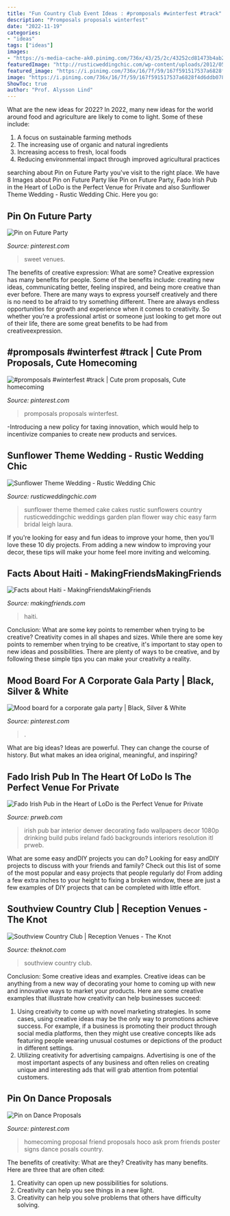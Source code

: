 ```yaml
---
title: "Fun Country Club Event Ideas : #promposals #winterfest #track"
description: "Promposals proposals winterfest"
date: "2022-11-19"
categories:
- "ideas"
tags: ["ideas"]
images:
- "https://s-media-cache-ak0.pinimg.com/736x/43/25/2c/43252cd81473b4ab24c93ca322959018.jpg"
featuredImage: "http://rusticweddingchic.com/wp-content/uploads/2012/05/Hahn_Davis_Laura_Leigh_Photo_611DAVISLauraLeighPhoto_low-590x887.jpg"
featured_image: "https://i.pinimg.com/736x/16/7f/59/167f591517537a6828f4d6ddb07867d6--dance-proposal-proposal-ideas.jpg"
image: "https://i.pinimg.com/736x/16/7f/59/167f591517537a6828f4d6ddb07867d6--dance-proposal-proposal-ideas.jpg"
ShowToc: true
author: "Prof. Alysson Lind"
---
```



What are the new ideas for 2022?
In 2022, many new ideas for the world around food and agriculture are likely to come to light. Some of these include: 
1. A focus on sustainable farming methods 
2. The increasing use of organic and natural ingredients 
3. Increasing access to fresh, local foods 
4. Reducing environmental impact through improved agricultural practices 

	

		
searching about Pin on Future Party you've visit to the right place. We have 8 Images about Pin on Future Party like Pin on Future Party, Fado Irish Pub in the Heart of LoDo is the Perfect Venue for Private and also Sunflower Theme Wedding - Rustic Wedding Chic. Here you go:
		
    
## Pin On Future Party

<img loading=lazy src="https://i.pinimg.com/736x/61/b7/54/61b754a1fbd672aeb47cad3911b12590--party-venues-sweet-.jpg" onerror="this.onerror=null;this.src='https://tse2.mm.bing.net/th?id=OIP.zhCvqtJRoiVXmZ3_fGsaOAHaE7&amp;pid=15.1';" alt="Pin on Future Party">

_Source: pinterest.com_

>sweet venues. 

	

The benefits of creative expression: What are some?
Creative expression has many benefits for people. Some of the benefits include: creating new ideas, communicating better, feeling inspired, and being more creative than ever before. There are many ways to express yourself creatively and there is no need to be afraid to try something different. There are always endless opportunities for growth and experience when it comes to creativity. So whether you’re a professional artist or someone just looking to get more out of their life, there are some great benefits to be had from creativeexpression.

    
## #promposals #winterfest #track | Cute Prom Proposals, Cute Homecoming

<img loading=lazy src="https://i.pinimg.com/736x/16/7f/59/167f591517537a6828f4d6ddb07867d6--dance-proposal-proposal-ideas.jpg" onerror="this.onerror=null;this.src='https://tse3.mm.bing.net/th?id=OIP.3Fn1IiFbKGk1WGX5qJb32gHaJ3&amp;pid=15.1';" alt="#promposals #winterfest #track | Cute prom proposals, Cute homecoming">

_Source: pinterest.com_

>promposals proposals winterfest. 

	

-Introducing a new policy for taxing innovation, which would help to incentivize companies to create new products and services.

    
## Sunflower Theme Wedding - Rustic Wedding Chic

<img loading=lazy src="http://rusticweddingchic.com/wp-content/uploads/2012/05/Hahn_Davis_Laura_Leigh_Photo_611DAVISLauraLeighPhoto_low-590x887.jpg" onerror="this.onerror=null;this.src='https://tse3.mm.bing.net/th?id=OIP.B8iJPuTBIQAn56BBxCzpXwHaLI&amp;pid=15.1';" alt="Sunflower Theme Wedding - Rustic Wedding Chic">

_Source: rusticweddingchic.com_

>sunflower theme themed cake cakes rustic sunflowers country rusticweddingchic weddings garden plan flower way chic easy farm bridal leigh laura. 

	

If you're looking for easy and fun ideas to improve your home, then you'll love these 10 diy projects. From adding a new window to improving your decor, these tips will make your home feel more inviting and welcoming.

    
## Facts About Haiti - MakingFriendsMakingFriends

<img loading=lazy src="https://makingfriends.com/wp-content/uploads/2015/11/fact_haiti-e1448769177305.png" onerror="this.onerror=null;this.src='https://tse3.mm.bing.net/th?id=OIP.i_dQt7XIyu0VDUWd0tF6UAAAAA&amp;pid=15.1';" alt="Facts about Haiti - MakingFriendsMakingFriends">

_Source: makingfriends.com_

>haiti. 

	

Conclusion: What are some key points to remember when trying to be creative?
Creativity comes in all shapes and sizes. While there are some key points to remember when trying to be creative, it's important to stay open to new ideas and possibilities. There are plenty of ways to be creative, and by following these simple tips you can make your creativity a reality.

    
## Mood Board For A Corporate Gala Party | Black, Silver &amp; White

<img loading=lazy src="https://s-media-cache-ak0.pinimg.com/736x/43/25/2c/43252cd81473b4ab24c93ca322959018.jpg" onerror="this.onerror=null;this.src='https://tse2.mm.bing.net/th?id=OIP.o10Eq2Doj2ZFMVjahfSjLQHaFj&amp;pid=15.1';" alt="Mood board for a corporate gala party | Black, Silver &amp; White">

_Source: pinterest.com_

>. 

	

What are big ideas?
Ideas are powerful. They can change the course of history. But what makes an idea original, meaningful, and inspiring?

    
## Fado Irish Pub In The Heart Of LoDo Is The Perfect Venue For Private

<img loading=lazy src="http://ww1.prweb.com/prfiles/2010/11/13/10729119/1_denver3.jpg" onerror="this.onerror=null;this.src='https://tse4.mm.bing.net/th?id=OIP.FOjmEOL3Kbccijuna0-DCQHaE7&amp;pid=15.1';" alt="Fado Irish Pub in the Heart of LoDo is the Perfect Venue for Private">

_Source: prweb.com_

>irish pub bar interior denver decorating fado wallpapers decor 1080p drinking build pubs ireland fadó backgrounds interiors resolution itl prweb. 

	

What are some easy andDIY projects you can do?
Looking for easy andDIY projects to discuss with your friends and family? Check out this list of some of the most popular and easy projects that people regularly do! From adding a few extra inches to your height to fixing a broken window, these are just a few examples of DIY projects that can be completed with little effort.

    
## Southview Country Club | Reception Venues - The Knot

<img loading=lazy src="https://media-api.xogrp.com/images/3fdbd417-99aa-4c3d-9f66-a0bdfbe71dca~rs_320.480" onerror="this.onerror=null;this.src='https://tse2.mm.bing.net/th?id=OIP.KrYWJMy4aMpf76MvThZ1WwAAAA&amp;pid=15.1';" alt="Southview Country Club | Reception Venues - The Knot">

_Source: theknot.com_

>southview country club. 

	

Conclusion: Some creative ideas and examples.
Creative ideas can be anything from a new way of decorating your home to coming up with new and innovative ways to market your products. Here are some creative examples that illustrate how creativity can help businesses succeed:
1. Using creativity to come up with novel marketing strategies. In some cases, using creative ideas may be the only way to promotions achieve success. For example, if a business is promoting their product through social media platforms, then they might use creative concepts like ads featuring people wearing unusual costumes or depictions of the product in different settings.
2. Utilizing creativity for advertising campaigns. Advertising is one of the most important aspects of any business and often relies on creating unique and interesting ads that will grab attention from potential customers.

    
## Pin On Dance Proposals

<img loading=lazy src="https://i.pinimg.com/736x/99/db/9f/99db9f4a55304ffd7a69eb7301c0eb51--homecoming-proposal-for-friends.jpg" onerror="this.onerror=null;this.src='https://tse2.mm.bing.net/th?id=OIP.nsnGChIIpu-b2xSh6biBJQHaJ4&amp;pid=15.1';" alt="Pin on Dance Proposals">

_Source: pinterest.com_

>homecoming proposal friend proposals hoco ask prom friends poster signs dance posals country. 

	

The benefits of creativity: What are they?
Creativity has many benefits. Here are three that are often cited: 
1) Creativity can open up new possibilities for solutions. 
2) Creativity can help you see things in a new light. 
3) Creativity can help you solve problems that others have difficulty solving.

